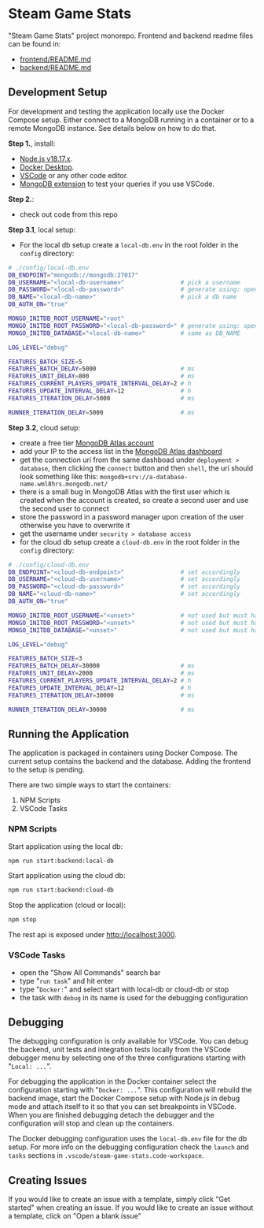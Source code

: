 # Steam Game Stats

"Steam Game Stats" project monorepo. Frontend and backend readme files can be found in:

- [frontend/README.md](frontend/README.md)
- [backend/README.md](backend/README.md)

## Development Setup

For development and testing the application locally use the Docker Compose setup. Either connect to a MongoDB running in a container or to a remote MongoDB instance. See details below on how to do that.

**Step 1.**, install:

- [Node.js v18.17.x](https://nodejs.org/download/release/v18.17.1/).
- [Docker Desktop](https://www.docker.com/products/docker-desktop/).
- [VSCode](https://code.visualstudio.com/) or any other code editor.
- [MongoDB extension](https://www.mongodb.com/products/vs-code) to test your queries if you use VSCode.

**Step 2.**:

- check out code from this repo

**Step 3.1**, local setup:

- For the local db setup create a `local-db.env` in the root folder in the `config` directory:

```bash
# ./config/local-db.env
DB_ENDPOINT="mongodb://mongodb:27017"
DB_USERNAME="<local-db-username>"                # pick a username
DB_PASSWORD="<local-db-password>"                # generate using: openssl rand -base64 16
DB_NAME="<local-db-name>"                        # pick a db name
DB_AUTH_ON="true"

MONGO_INITDB_ROOT_USERNAME="root"
MONGO_INITDB_ROOT_PASSWORD="<local-db-password>" # generate using: openssl rand -base64 16
MONGO_INITDB_DATABASE="<local-db-name>"          # same as DB_NAME

LOG_LEVEL="debug"

FEATURES_BATCH_SIZE=5
FEATURES_BATCH_DELAY=5000                        # ms
FEATURES_UNIT_DELAY=800                          # ms
FEATURES_CURRENT_PLAYERS_UPDATE_INTERVAL_DELAY=2 # h
FEATURES_UPDATE_INTERVAL_DELAY=12                # h
FEATURES_ITERATION_DELAY=5000                    # ms

RUNNER_ITERATION_DELAY=5000                      # ms
```

**Step 3.2**, cloud setup:

- create a free tier [MongoDB Atlas account](https://www.mongodb.com/cloud/atlas/register)
- add your IP to the access list in the [MongoDB Atlas dashboard](https://cloud.mongodb.com)
- get the connection uri from the same dashboad under `deployment > database`, then clicking the `connect` button and then `shell`, the uri should look something like this: `mongodb+srv://a-database-name.wml8hrs.mongodb.net/`
- there is a small bug in MongoDB Atlas with the first user which is created when the account is created, so create a second user and use the second user to connect
- store the password in a password manager upon creation of the user otherwise you have to overwrite it
- get the username under `security > database access`
- for the cloud db setup create a `cloud-db.env` in the root folder in the `config` directory:

```bash
# ./config/cloud-db.env
DB_ENDPOINT="<cloud-db-endpoint>"                # set accordingly
DB_USERNAME="<cloud-db-username>"                # set accordingly
DB_PASSWORD="<cloud-db-password>"                # set accordingly
DB_NAME="<cloud-db-name>"                        # set accordingly
DB_AUTH_ON="true"

MONGO_INITDB_ROOT_USERNAME="<unset>"             # not used but must have a value in cloud setup
MONGO_INITDB_ROOT_PASSWORD="<unset>"             # not used but must have a value in cloud setup
MONGO_INITDB_DATABASE="<unset>"                  # not used but must have a value in cloud setup

LOG_LEVEL="debug"

FEATURES_BATCH_SIZE=3
FEATURES_BATCH_DELAY=30000                       # ms
FEATURES_UNIT_DELAY=2000                         # ms
FEATURES_CURRENT_PLAYERS_UPDATE_INTERVAL_DELAY=2 # h
FEATURES_UPDATE_INTERVAL_DELAY=12                # h
FEATURES_ITERATION_DELAY=30000                   # ms

RUNNER_ITERATION_DELAY=30000                     # ms
```

## Running the Application

The application is packaged in containers using Docker Compose. The current setup contains the backend and the database. Adding the frontend to the setup is pending.

There are two simple ways to start the containers:

1. NPM Scripts
1. VSCode Tasks

### NPM Scripts

Start application using the local db:

```bash
npm run start:backend:local-db
```

Start application using the cloud db:

```bash
npm run start:backend:cloud-db
```

Stop the application (cloud or local):

```bash
npm stop
```

The rest api is exposed under [http://localhost:3000](http://localhost:3000).

### VSCode Tasks

- open the "Show All Commands" search bar
- type "`run task`" and hit enter
- type "`Docker:`" and select start with local-db or cloud-db or stop
- the task with `debug` in its name is used for the debugging configuration

## Debugging

The debugging configuration is only available for VSCode. You can debug the backend, unit tests and integration tests locally from the VSCode debugger menu by selecting one of the three configurations starting with "`Local: ...`".

For debugging the application in the Docker container select the configuration starting with "`Docker: ...`". This configuration will rebuild the backend image, start the Docker Compose setup with Node.js in debug mode and attach itself to it so that you can set breakpoints in VSCode. When you are finished debugging detach the debugger and the configuration will stop and clean up the containers.

The Docker debugging configuration uses the `local-db.env` file for the db setup. For more info on the debugging configuration check the `launch` and `tasks` sections in `.vscode/steam-game-stats.code-workspace`.

## Creating Issues

If you would like to create an issue with a template, simply click "Get started" when creating an issue. If you would like to create an issue without a template, click on "Open a blank issue"
